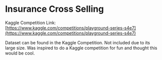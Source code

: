 # Insurance Cross Selling

Kaggle Competition Link: [https://www.kaggle.com/competitions/playground-series-s4e7](https://www.kaggle.com/competitions/playground-series-s4e7)

Dataset can be found in the Kaggle Competition. Not included due to its large size.
Was inspired to do a Kaggle competition for fun and thought this would be cool.
